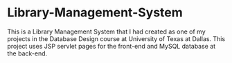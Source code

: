 # Library-Management-System
This is a Library Management System that I had created as one of my projects in the Database Design course at University of Texas at Dallas. This project uses JSP servlet pages for the front-end and MySQL database at the back-end.
